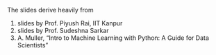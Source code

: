 The slides derive heavily from 
1. slides by Prof. Piyush Rai, IIT Kanpur
2. slides by Prof. Sudeshna Sarkar
3. A. Muller, “Intro to Machine Learning with Python: A Guide for Data Scientists”
